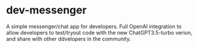 # dev-messenger

A simple messenger/chat app for developers. Full OpenAI integration to allow developers to test/tryout code with the new ChatGPT3.5-turbo verion, and share with other ddvelopers in the community.

